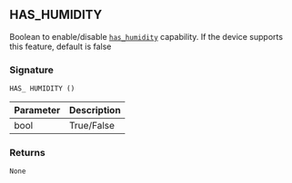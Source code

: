 ## HAS\_HUMIDITY

Boolean to enable/disable [`has_humidity`][1] capability. If the device supports this feature, default is false


### Signature

`HAS_ HUMIDITY ()`


| Parameter | Description |
| --- | --- |
| bool | True/False |


### Returns

`None`

[1]:	https://snap-one.github.io/docs-driverworks-proxyprotocol/#thermostat-capabilities